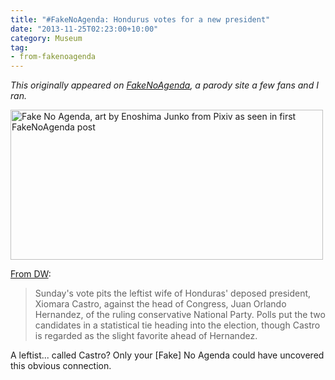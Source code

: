 ```yaml
---
title: "#FakeNoAgenda: Hondurus votes for a new president"
date: "2013-11-25T02:23:00+10:00"
category: Museum
tag:
- from-fakenoagenda
---
```

<p style="font-style:italic;">This originally appeared on <a href="https://rubenerd.com/tag/from-fakenoagenda/">FakeNoAgenda</a>, a parody site a few fans and I ran.</p>

<p><img src="https://rubenerd.com/files/2013/fakenoagenda.jpg" srcset="https://rubenerd.com/files/2013/fakenoagenda.jpg 1x, https://rubenerd.com/files/2013/fakenoagenda@2x.jpg 2x" alt="Fake No Agenda, art by Enoshima Junko from Pixiv as seen in first FakeNoAgenda post" style="width:500px; height:240px" /></p>

[From DW](http://www.dw.de/hondurans-vote-for-president-as-country-struggles-with-violence-and-poverty/a-17249121?maca=en-TWITTER-EN-2004-xml-mrss):

> Sunday's vote pits the leftist wife of Honduras' deposed president, Xiomara Castro, against the head of Congress, Juan Orlando Hernandez, of the ruling conservative National Party. Polls put the two candidates in a statistical tie heading into the election, though Castro is regarded as the slight favorite ahead of Hernandez.

A leftist... called Castro? Only your [Fake] No Agenda could have uncovered this obvious connection.

